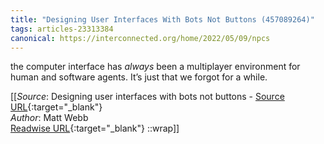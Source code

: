 ```yaml
---
title: "Designing User Interfaces With Bots Not Buttons (457089264)"
tags: articles-23313384
canonical: https://interconnected.org/home/2022/05/09/npcs
---
```


the computer interface has *always* been a multiplayer environment for human and software agents. It’s just that we forgot for a while.


[[_Source_: Designing user interfaces with bots not buttons - [Source URL](https://interconnected.org/home/2022/05/09/npcs){:target="_blank"}<br>
_Author_: Matt Webb<br>
[Readwise URL](https://readwise.io/open/457089264){:target="_blank"}
::wrap]]